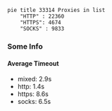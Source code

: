 
```mermaid
pie title 33314 Proxies in list
    "HTTP" : 22360
    "HTTPS": 4674
    "SOCKS" : 9833
```

### Some Info
#### Average Timeout

- mixed: 2.9s
- http: 1.4s
- https: 8.6s
- socks: 6.5s